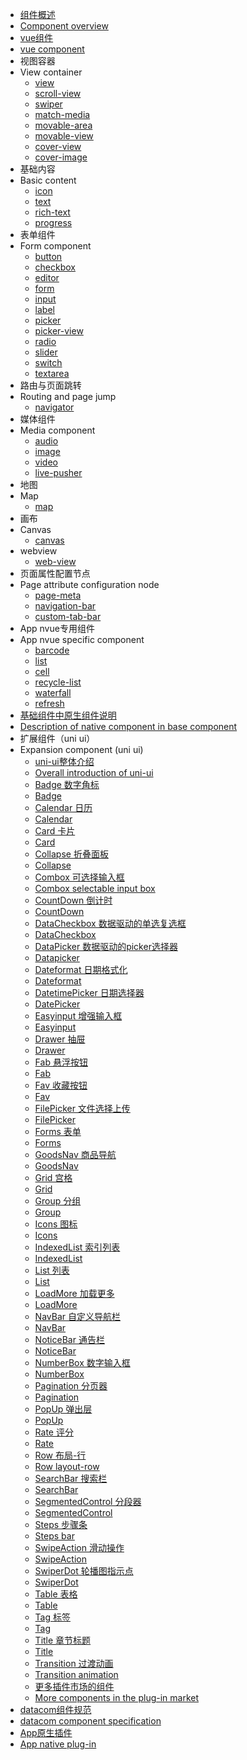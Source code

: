 * [组件概述](component/)
* [Component overview](component/)
* [vue组件](component/vue-component.md)
* [vue component](component/vue-component.md)
* 视图容器
* View container
  * [view](component/view.md)
  * [scroll-view](component/scroll-view.md)
  * [swiper](component/swiper.md)
  * [match-media](component/match-media.md)
  * [movable-area](component/movable-view.md?id=movable-area)
  * [movable-view](component/movable-view.md?id=movable-view)
  * [cover-view](/component/cover-view?id=cover-view)
  * [cover-image](/component/cover-view?id=cover-image)
* 基础内容
* Basic content
  * [icon](component/icon.md)
  * [text](component/text.md)
  * [rich-text](component/rich-text.md)
  * [progress](component/progress.md)
* 表单组件
* Form component
  * [button](component/button.md)
  * [checkbox](component/checkbox.md)
  * [editor](component/editor.md)
  * [form](component/form.md)
  * [input](component/input.md)
  * [label](component/label.md)
  * [picker](component/picker.md)
  * [picker-view](component/picker-view.md)
  * [radio](component/radio.md)
  * [slider](component/slider.md)
  * [switch](component/switch.md)
  * [textarea](component/textarea.md)
* 路由与页面跳转
* Routing and page jump
  * [navigator](component/navigator.md)
* 媒体组件
* Media component
  * [audio](component/audio.md)
  * [image](component/image.md)
  * [video](component/video.md)
  * [live-pusher](component/live-pusher.md)
* 地图
* Map
  * [map](component/map.md)
* 画布
* Canvas
  * [canvas](component/canvas.md)
* webview
  * [web-view](component/web-view.md)
* 页面属性配置节点
* Page attribute configuration node
  * [page-meta](component/page-meta.md)
  * [navigation-bar](component/navigation-bar.md)
  * [custom-tab-bar](component/custom-tab-bar.md)
* App nvue专用组件
* App nvue specific component
  * [barcode](component/barcode.md)
  * [list](component/list.md)
  * [cell](component/cell.md)
  * [recycle-list](component/recycle-list.md)
  * [waterfall](component/waterfall.md)
  * [refresh](component/refresh.md)
* [基础组件中原生组件说明](component/native-component.md)
* [Description of native component in base component](component/native-component.md)
* 扩展组件（uni ui）
* Expansion component (uni ui)
  * [uni-ui整体介绍](component/README?id=uniui)
  * [Overall introduction of uni-ui](component/README?id=uniui)
  * [Badge 数字角标](https://ext.dcloud.net.cn/plugin?id=21)
  * [Badge](https://ext.dcloud.net.cn/plugin?id=21)
  * [Calendar 日历](https://ext.dcloud.net.cn/plugin?id=56)
  * [Calendar](https://ext.dcloud.net.cn/plugin?id=56)
  * [Card 卡片](https://ext.dcloud.net.cn/plugin?id=22)
  * [Card](https://ext.dcloud.net.cn/plugin?id=22)
  * [Collapse 折叠面板](https://ext.dcloud.net.cn/plugin?id=23)
  * [Collapse](https://ext.dcloud.net.cn/plugin?id=23)
  * [Combox 可选择输入框](https://ext.dcloud.net.cn/plugin?id=1261)
  * [Combox selectable input box](https://ext.dcloud.net.cn/plugin?id=1261)
  * [CountDown 倒计时](https://ext.dcloud.net.cn/plugin?id=25)
  * [CountDown](https://ext.dcloud.net.cn/plugin?id=25)
  * [DataCheckbox 数据驱动的单选复选框](https://ext.dcloud.net.cn/plugin?id=3456)
  * [DataCheckbox](https://ext.dcloud.net.cn/plugin?id=3456)
  * [DataPicker 数据驱动的picker选择器](https://ext.dcloud.net.cn/plugin?id=3796)
  * [Datapicker](https://ext.dcloud.net.cn/plugin?id=3796)
  * [Dateformat 日期格式化](https://ext.dcloud.net.cn/plugin?id=3279)
  * [Dateformat](https://ext.dcloud.net.cn/plugin?id=3279)
  * [DatetimePicker 日期选择器](https://ext.dcloud.net.cn/plugin?id=3962)
  * [DatePicker](https://ext.dcloud.net.cn/plugin?id=3962)
  * [Easyinput 增强输入框](https://ext.dcloud.net.cn/plugin?id=3455)
  * [Easyinput](https://ext.dcloud.net.cn/plugin?id=3455)
  * [Drawer 抽屉](https://ext.dcloud.net.cn/plugin?id=26)
  * [Drawer](https://ext.dcloud.net.cn/plugin?id=26)
  * [Fab 悬浮按钮](https://ext.dcloud.net.cn/plugin?id=144)
  * [Fab](https://ext.dcloud.net.cn/plugin?id=144)
  * [Fav 收藏按钮](https://ext.dcloud.net.cn/plugin?id=864)
  * [Fav](https://ext.dcloud.net.cn/plugin?id=864)
  * [FilePicker 文件选择上传](https://ext.dcloud.net.cn/plugin?id=4079)
  * [FilePicker](https://ext.dcloud.net.cn/plugin?id=4079)
  * [Forms 表单](https://ext.dcloud.net.cn/plugin?id=2773)
  * [Forms](https://ext.dcloud.net.cn/plugin?id=2773)
  * [GoodsNav 商品导航](https://ext.dcloud.net.cn/plugin?id=865)
  * [GoodsNav](https://ext.dcloud.net.cn/plugin?id=865)
  * [Grid 宫格](https://ext.dcloud.net.cn/plugin?id=27)
  * [Grid](https://ext.dcloud.net.cn/plugin?id=27)
  * [Group 分组](https://ext.dcloud.net.cn/plugin?id=3281)
  * [Group](https://ext.dcloud.net.cn/plugin?id=3281)
  * [Icons 图标](https://ext.dcloud.net.cn/plugin?id=28)
  * [Icons](https://ext.dcloud.net.cn/plugin?id=28)
  * [IndexedList 索引列表](https://ext.dcloud.net.cn/plugin?id=375)
  * [IndexedList](https://ext.dcloud.net.cn/plugin?id=375)
  * [List 列表](https://ext.dcloud.net.cn/plugin?id=24)
  * [List](https://ext.dcloud.net.cn/plugin?id=24)
  * [LoadMore 加载更多](https://ext.dcloud.net.cn/plugin?id=29)
  * [LoadMore](https://ext.dcloud.net.cn/plugin?id=29)
  * [NavBar 自定义导航栏](https://ext.dcloud.net.cn/plugin?id=52)
  * [NavBar](https://ext.dcloud.net.cn/plugin?id=52)
  * [NoticeBar 通告栏](https://ext.dcloud.net.cn/plugin?id=30)
  * [NoticeBar](https://ext.dcloud.net.cn/plugin?id=30)
  * [NumberBox 数字输入框](https://ext.dcloud.net.cn/plugin?id=31)
  * [NumberBox](https://ext.dcloud.net.cn/plugin?id=31)
  * [Pagination 分页器](https://ext.dcloud.net.cn/plugin?id=32)
  * [Pagination](https://ext.dcloud.net.cn/plugin?id=32)
  * [PopUp 弹出层](https://ext.dcloud.net.cn/plugin?id=329)
  * [PopUp](https://ext.dcloud.net.cn/plugin?id=329)
  * [Rate 评分](https://ext.dcloud.net.cn/plugin?id=33)
  * [Rate](https://ext.dcloud.net.cn/plugin?id=33)
  * [Row 布局-行](https://ext.dcloud.net.cn/plugin?id=3958)
  * [Row layout-row](https://ext.dcloud.net.cn/plugin?id=3958)
  * [SearchBar 搜索栏](https://ext.dcloud.net.cn/plugin?id=866)
  * [SearchBar](https://ext.dcloud.net.cn/plugin?id=866)
  * [SegmentedControl 分段器](https://ext.dcloud.net.cn/plugin?id=54)
  * [SegmentedControl](https://ext.dcloud.net.cn/plugin?id=54)
  * [Steps 步骤条](https://ext.dcloud.net.cn/plugin?id=34)
  * [Steps bar](https://ext.dcloud.net.cn/plugin?id=34)
  * [SwipeAction 滑动操作](https://ext.dcloud.net.cn/plugin?id=181)
  * [SwipeAction](https://ext.dcloud.net.cn/plugin?id=181)
  * [SwiperDot 轮播图指示点](https://ext.dcloud.net.cn/plugin?id=284)
  * [SwiperDot](https://ext.dcloud.net.cn/plugin?id=284)
  * [Table 表格](https://ext.dcloud.net.cn/plugin?id=3270)
  * [Table](https://ext.dcloud.net.cn/plugin?id=3270)
  * [Tag 标签](https://ext.dcloud.net.cn/plugin?id=35)
  * [Tag](https://ext.dcloud.net.cn/plugin?id=35)
  * [Title 章节标题](https://ext.dcloud.net.cn/plugin?id=1066)
  * [Title](https://ext.dcloud.net.cn/plugin?id=1066)
  * [Transition 过渡动画](https://ext.dcloud.net.cn/plugin?id=985)
  * [Transition animation](https://ext.dcloud.net.cn/plugin?id=985)
  * [更多插件市场的组件](https://ext.dcloud.net.cn/?cat1=2)
  * [More components in the plug-in market](https://ext.dcloud.net.cn/?cat1=2)
* [datacom组件规范](component/datacom)
* [datacom component specification](component/datacom)
* [App原生插件](https://nativesupport.dcloud.net.cn/NativePlugin/README)
* [App native plug-in](https://nativesupport.dcloud.net.cn/NativePlugin/README)
